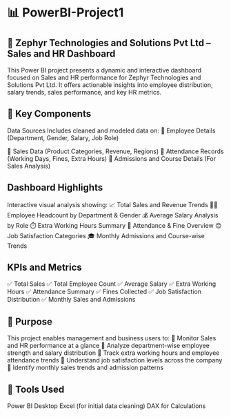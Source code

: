 # 📊 PowerBI-Project1
💼 Zephyr Technologies and Solutions Pvt Ltd – Sales and HR Dashboard
------------------------------------------------------------------------
This Power BI project presents a dynamic and interactive dashboard focused on Sales and HR performance for Zephyr Technologies and Solutions Pvt Ltd. It offers actionable insights into employee distribution, salary trends, sales performance, and key HR metrics.

🔧 Key Components
----------------------
Data Sources
Includes cleaned and modeled data on:
📍 Employee Details (Department, Gender, Salary, Job Role)

📍 Sales Data (Product Categories, Revenue, Regions)
📍 Attendance Records (Working Days, Fines, Extra Hours)
📍 Admissions and Course Details (For Sales Analysis)

Dashboard Highlights
-----------------------
Interactive visual analysis showing:
📈 Total Sales and Revenue Trends
👨‍💼 Employee Headcount by Department & Gender
💰 Average Salary Analysis by Role
⏱️ Extra Working Hours Summary
📅 Attendance & Fine Overview
😊 Job Satisfaction Categories
🎓 Monthly Admissions and Course-wise Trends

KPIs and Metrics
------------------
✅ Total Sales
✅ Total Employee Count
✅ Average Salary
✅ Extra Working Hours
✅ Attendance Summary
✅ Fines Collected
✅ Job Satisfaction Distribution
✅ Monthly Sales and Admissions

🎯 Purpose
------------
This project enables management and business users to:
📌 Monitor Sales and HR performance at a glance
📌 Analyze department-wise employee strength and salary distribution
📌 Track extra working hours and employee attendance trends
📌 Understand job satisfaction levels across the company
📌 Identify monthly sales trends and admission patterns

📂 Tools Used
-----------------
Power BI Desktop
Excel (for initial data cleaning)
DAX for Calculations
